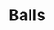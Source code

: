 ---
title: Balls
crosslinks:
- penis
- softies
- BigBalls
- HairyAssGirls
- MassiveCock
- Bulges
- DickPics4Freedom
---